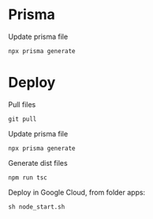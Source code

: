 # Prisma

Update prisma file

```npx prisma generate```

# Deploy 

Pull files

```git pull```

Update prisma file

```npx prisma generate```

Generate dist files

```npm run tsc```

Deploy in Google Cloud, from folder apps:

```sh node_start.sh ```

